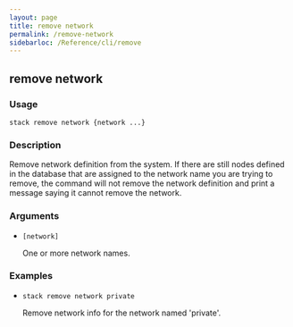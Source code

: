 ```yaml
---
layout: page
title: remove network
permalink: /remove-network
sidebarloc: /Reference/cli/remove
---
```


## remove network

### Usage

`stack remove network {network ...}`

### Description

Remove network definition from the system. If there are still nodes
	defined in the database that are assigned to the network name you
	are trying to remove, the command will not remove the network
	definition and print a message saying it cannot remove the network.

### Arguments

* `[network]`

   One or more network names.


### Examples

* `stack remove network private`

   Remove network info for the network named 'private'.



